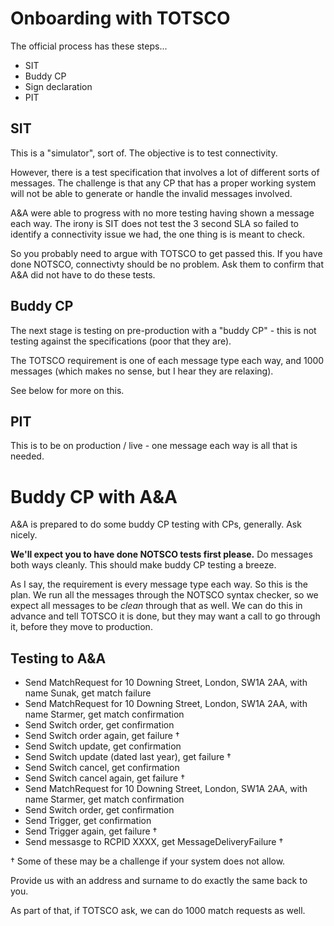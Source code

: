 # Onboarding with TOTSCO

The official process has these steps...

- SIT
- Buddy CP
- Sign declaration
- PIT

## SIT

This is a "simulator", sort of. The objective is to test connectivity.

However, there is a test specification that involves a lot of different sorts of messages.
The challenge is that any CP that has a proper working system will not be able to generate or handle the invalid messages involved.

A&A were able to progress with no more testing having shown a message each way.
The irony is SIT does not test the 3 second SLA so failed to identify a connectivity issue we had, the one thing is is meant to check.

So you probably need to argue with TOTSCO to get passed this. If you have done NOTSCO, connectivty should be no problem. Ask them to confirm that A&A did not have to do these tests.

## Buddy CP

The next stage is testing on pre-production with a "buddy CP" - this is not testing against the specifications (poor that they are).

The TOTSCO requirement is one of each message type each way, and 1000 messages (which makes no sense, but I hear they are relaxing).

See below for more on this.

## PIT

This is to be on production / live - one message each way is all that is needed.

# Buddy CP with A&A

A&A is prepared to do some buddy CP testing with CPs, generally. Ask nicely.

**We'll expect you to have done NOTSCO tests first please.** Do messages both ways cleanly. This should make buddy CP testing a breeze.

As I say, the requirement is every message type each way. So this is the plan.
We run all the messages through the NOTSCO syntax checker, so we expect all messages to be *clean* through that as well.
We can do this in advance and tell TOTSCO it is done, but they may want a call to go through it, before they move to production.

## Testing to A&A

- Send MatchRequest for 10 Downing Street, London, SW1A 2AA, with name Sunak, get match failure
- Send MatchRequest for 10 Downing Street, London, SW1A 2AA, with name Starmer, get match confirmation
- Send Switch order, get confirmation
- Send Switch order again, get failure †
- Send Switch update, get confirmation
- Send Switch update (dated last year), get failure †
- Send Switch cancel, get confirmation
- Send Switch cancel again, get failure †
- Send MatchRequest for 10 Downing Street, London, SW1A 2AA, with name Starmer, get match confirmation
- Send Switch order, get confirmation
- Send Trigger, get confirmation
- Send Trigger again, get failure †
- Send messasge to RCPID XXXX, get MessageDeliveryFailure †

† Some of these may be a challenge if your system does not allow.

Provide us with an address and surname to do exactly the same back to you.

As part of that, if TOTSCO ask, we can do 1000 match requests as well.
